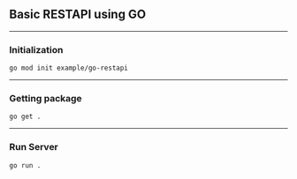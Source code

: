 ## Basic RESTAPI using GO

<hr/>

### Initialization

`go mod init example/go-restapi`

<hr/>

### Getting package

`go get .`

<hr/>

### Run Server
`go run .`